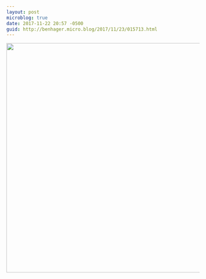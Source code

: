 ```yaml
---
layout: post
microblog: true
date: 2017-11-22 20:57 -0500
guid: http://benhager.micro.blog/2017/11/23/015713.html
---
```



<img src="http://hager.blog/uploads/2017/ba2f2888f8.jpg" width="600" height="600" />
